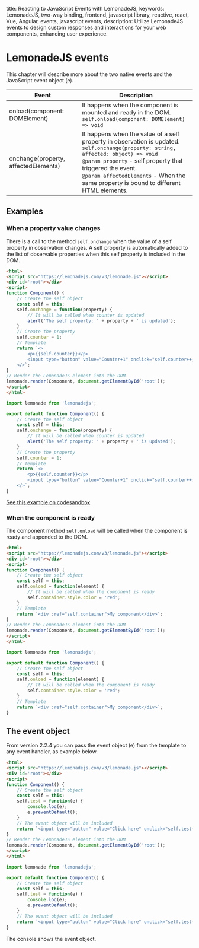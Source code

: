 title: Reacting to JavaScript Events with LemonadeJS,
keywords: LemonadeJS, two-way binding, frontend, javascript library, reactive, react, Vue, Angular, events, javascript events,
description: Utilize LemonadeJS events to design custom responses and interactions for your web components, enhancing user experience.

LemonadeJS events
=================

This chapter will describe more about the two native events and the JavaScript event object (e).  

| Event | Description |
| ----- | ----------- |
| onload(component: DOMElement) | It happens when the component is mounted and ready in the DOM.  <br>`self.onload(component: DOMElement) => void` |
| onchange(property, affectedElements) | It happens when the value of a self property in observation is updated.  <br>`self.onchange(property: string, affected: object) => void`  <br>`@param property` \- self property that triggered the event.  <br>`@param affectedElements` \- When the same property is bound to different HTML elements. |
  

Examples
--------

### When a property value changes

There is a call to the method `self.onchange` when the value of a self property in observation changes. A self property is automatically added to the list of observable properties when this self property is included in the DOM.  
  
```html
<html>
<script src="https://lemonadejs.com/v3/lemonade.js"></script>
<div id='root'></div>
<script>
function Component() {
    // Create the self object
    const self = this;
    self.onchange = function(property) {
        // It will be called when counter is updated
        alert('The self property: ' + property + ' is updated');
    }
    // Create the property
    self.counter = 1;
    // Template
    return `<>
        <p>{{self.counter}}</p>
        <input type="button" value="Counter+1" onclick="self.counter++;"/>
    </>`;
}
// Render the LemonadeJS element into the DOM
lemonade.render(Component, document.getElementById('root'));
</script>
</html>
```
```javascript
import lemonade from 'lemonadejs';

export default function Component() {
    // Create the self object
    const self = this;
    self.onchange = function(property) {
        // It will be called when counter is updated
        alert('The self property: ' + property + ' is updated');
    }
    // Create the property
    self.counter = 1;
    // Template
    return `<>
        <p>{{self.counter}}</p>
        <input type="button" value="Counter+1" onclick="self.counter++;"/>
    </>`;
}
```

[See this example on codesandbox](https://codesandbox.io/s/javascript-events-re4bwy)

  
  

### When the component is ready

The component method `self.onload` will be called when the component is ready and appended to the DOM.  
  
```html
<html>
<script src="https://lemonadejs.com/v3/lemonade.js"></script>
<div id='root'></div>
<script>
function Component() {
    // Create the self object
    const self = this;
    self.onload = function(element) {
        // It will be called when the component is ready
        self.container.style.color = 'red';
    }
    // Template
    return `<div :ref="self.container">My component</div>`;
}
// Render the LemonadeJS element into the DOM
lemonade.render(Component, document.getElementById('root'));
</script>
</html>
```
```javascript
import lemonade from 'lemonadejs';

export default function Component() {
    // Create the self object
    const self = this;
    self.onload = function(element) {
        // It will be called when the component is ready
        self.container.style.color = 'red';
    }
    // Template
    return `<div :ref="self.container">My component</div>`;
}
```
 
The event object
----------------

From version 2.2.4 you can pass the event object (e) from the template to any event handler, as example below.  
  
```html
<html>
<script src="https://lemonadejs.com/v3/lemonade.js"></script>
<div id='root'></div>
<script>
function Component() {
    // Create the self object
    const self = this;
    self.test = function(e) {
        console.log(e);
        e.preventDefault();
    }
    // The event object will be included
    return `<input type="button" value="Click here" onclick="self.test(e);"/>`;
}
// Render the LemonadeJS element into the DOM
lemonade.render(Component, document.getElementById('root'));
</script>
</html>
```
```javascript
import lemonade from 'lemonadejs';

export default function Component() {
    // Create the self object
    const self = this;
    self.test = function(e) {
        console.log(e);
        e.preventDefault();
    }
    // The event object will be included
    return `<input type="button" value="Click here" onclick="self.test(e);"/>`;
}
```

The console shows the event object.
